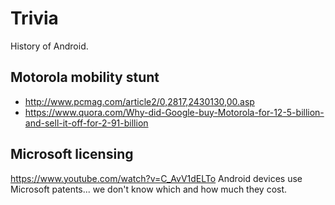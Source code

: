 # Trivia

History of Android.

## Motorola mobility stunt

- <http://www.pcmag.com/article2/0,2817,2430130,00.asp>
- <https://www.quora.com/Why-did-Google-buy-Motorola-for-12-5-billion-and-sell-it-off-for-2-91-billion>

## Microsoft licensing

<https://www.youtube.com/watch?v=C_AvV1dELTo> Android devices use Microsoft patents... we don't know which and how much they cost.
